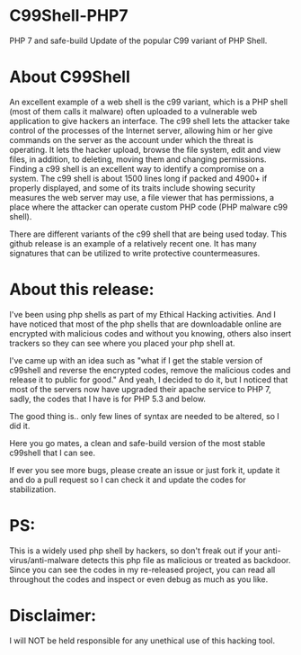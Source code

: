# C99Shell-PHP7
PHP 7 and safe-build Update of the popular C99 variant of PHP Shell.

# About C99Shell
An excellent example of a web shell is the c99 variant, which is a PHP shell (most of them calls it malware) often uploaded to a vulnerable web application to give hackers an interface. The c99 shell lets the attacker take control of the processes of the Internet server, allowing him or her give commands on the server as the account under which the threat is operating. It lets the hacker upload, browse the file system, edit and view files, in addition, to deleting, moving them and changing permissions. Finding a c99 shell is an excellent way to identify a compromise on a system. The c99 shell is about 1500 lines long if packed and 4900+ if properly displayed, and some of its traits include showing security measures the web server may use, a file viewer that has permissions, a place where the attacker can operate custom PHP code (PHP malware c99 shell).

There are different variants of the c99 shell that are being used today. This github release is an example of a relatively recent one. It has many signatures that can be utilized to write protective countermeasures.

# About this release:
I've been using php shells as part of my Ethical Hacking activities.
And I have noticed that most of the php shells that are downloadable online are encrypted with malicious codes and without you knowing, others also insert trackers so they can see where you placed your php shell at.

I've came up with an idea such as "what if I get the stable version of c99shell and reverse the encrypted codes, remove the malicious codes and release it to public for good."
And yeah, I decided to do it, but I noticed that most of the servers now have upgraded their apache service to PHP 7, sadly, the codes that I have is for PHP 5.3 and below.

The good thing is.. only few lines of syntax are needed to be altered, so I did it.

Here you go mates, a clean and safe-build version of the most stable c99shell that I can see.

If ever you see more bugs, please create an issue or just fork it, update it and do a pull request so I can check it and update the codes for stabilization.

# PS: 
This is a widely used php shell by hackers, so don't freak out if your anti-virus/anti-malware detects this php file as malicious or treated as backdoor.
Since you can see the codes in my re-released project, you can read all throughout the codes and inspect or even debug as much as you like.

# Disclaimer:
I will NOT be held responsible for any unethical use of this hacking tool.
